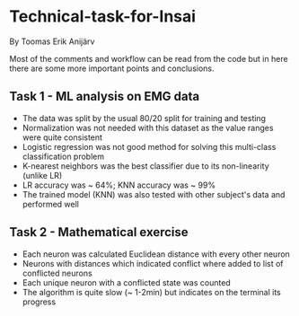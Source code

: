 # Technical-task-for-Insai
 By Toomas Erik Anijärv

Most of the comments and workflow can be read from the code
but in here there are some more important points and conclusions.

Task 1 - ML analysis on EMG data
-
- The data was split by the usual 80/20 split for training and testing
- Normalization was not needed with this dataset as the value ranges were quite consistent
- Logistic regression was not good method for solving this multi-class classification problem
- K-nearest neighbors was the best classifier due to its non-linearity (unlike LR)
- LR accuracy was ~ 64%; KNN accuracy was ~ 99%
- The trained model (KNN) was also tested with other subject's data and performed well

Task 2 - Mathematical exercise
-
- Each neuron was calculated Euclidean distance with every other neuron
- Neurons with distances which indicated conflict where added to list of conflicted neurons
- Each unique neuron with a conflicted state was counted
- The algorithm is quite slow (~ 1-2min) but indicates on the terminal its progress